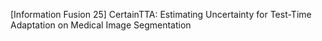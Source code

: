 [Information Fusion 25] CertainTTA: Estimating Uncertainty for Test-Time Adaptation on Medical Image Segmentation
